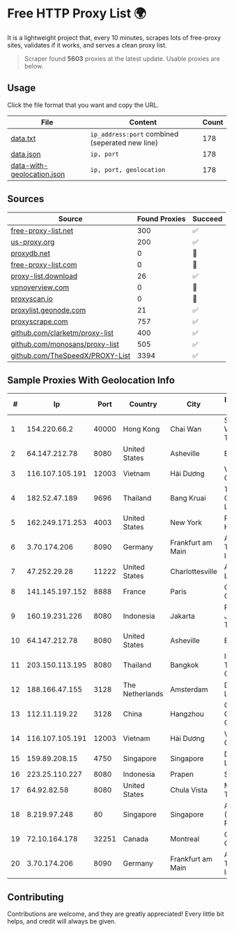 
# Free HTTP Proxy List 🌍

It is a lightweight project that, every 10 minutes, scrapes lots of free-proxy sites, validates if it works, and serves a clean proxy list.


> Scraper found **5603** proxies at the latest update. Usable proxies are below.

## Usage

Click the file format that you want and copy the URL.


|File|Content|Count|
|----|-------|-----|
|[data.txt](https://raw.githubusercontent.com/themiralay/Proxy-List-World/master/data.txt)|`ip_address:port` combined (seperated new line)|178|
|[data.json](https://raw.githubusercontent.com/themiralay/Proxy-List-World/master/data.json)|`ip, port`|178|
|[data-with-geolocation.json](https://raw.githubusercontent.com/themiralay/Proxy-List-World/master/data-with-geolocation.json)|`ip, port, geolocation`|178|

## Sources

|Source|Found Proxies|Succeed|
|------|-------------|-------|
|[free-proxy-list.net](https://free-proxy-list.net)|300|✅|
|[us-proxy.org](https://www.us-proxy.org)|200|✅|
|[proxydb.net](http://proxydb.net)|0|🚫|
|[free-proxy-list.com](https://free-proxy-list.com/?page=&port=&type%5B%5D=http&type%5B%5D=https&up_time=0&search=Search)|0|🚫|
|[proxy-list.download](https://www.proxy-list.download/HTTP)|26|✅|
|[vpnoverview.com](https://vpnoverview.com/privacy/anonymous-browsing/free-proxy-servers)|0|🚫|
|[proxyscan.io](https://www.proxyscan.io)|0|🚫|
|[proxylist.geonode.com](https://proxylist.geonode.com/api/proxy-list?limit=300&page=1&sort_by=lastChecked&sort_type=desc&protocols=http,https)|21|✅|
|[proxyscrape.com](https://api.proxyscrape.com/v2/?request=displayproxies&protocol=http&timeout=10000&country=all&ssl=all&anonymity=all)|757|✅|
|[github.com/clarketm/proxy-list](https://raw.githubusercontent.com/clarketm/proxy-list/master/proxy-list-raw.txt)|400|✅|
|[github.com/monosans/proxy-list](https://raw.githubusercontent.com/monosans/proxy-list/main/proxies/http.txt)|505|✅|
|[github.com/TheSpeedX/PROXY-List](https://raw.githubusercontent.com/TheSpeedX/PROXY-List/master/http.txt)|3394|✅|


## Sample Proxies With Geolocation Info

|#|Ip|Port|Country|City|Internet Service Provider|
|-|--|----|-------|----|-------------------------|
|1|154.220.66.2|40000|Hong Kong|Chai Wan|Shenzhen Wanghu Technology Co|
|2|64.147.212.78|8080|United States|Asheville|ERC Broadband|
|3|116.107.105.191|12003|Vietnam|Hải Dương|Viettel Corporation|
|4|182.52.47.189|9696|Thailand|Bang Kruai|TOT Public Company Limited|
|5|162.249.171.253|4003|United States|New York|PureVoltage Hosting Inc.|
|6|3.70.174.206|8090|Germany|Frankfurt am Main|Amazon Technologies Inc.|
|7|47.252.29.28|11222|United States|Charlottesville|Alibaba.com LLC|
|8|141.145.197.152|8888|France|Paris|Oracle Corporation|
|9|160.19.231.226|8080|Indonesia|Jakarta|PT TELSAR JAYA NETWORK TEKNOLOGY|
|10|64.147.212.78|8080|United States|Asheville|ERC Broadband|
|11|203.150.113.195|8080|Thailand|Bangkok|Internet Thailand Company Ltd.|
|12|188.166.47.155|3128|The Netherlands|Amsterdam|DigitalOcean, LLC|
|13|112.11.119.22|3128|China|Hangzhou|China Mobile Communications Corporation|
|14|116.107.105.191|12003|Vietnam|Hải Dương|Viettel Corporation|
|15|159.89.208.15|4750|Singapore|Singapore|DigitalOcean, LLC|
|16|223.25.110.227|8080|Indonesia|Prapen|SinergiNet|
|17|64.92.82.58|8080|United States|Chula Vista|Momentum Telecom, Inc.|
|18|8.219.97.248|80|Singapore|Singapore|Alibaba Cloud (Singapore) Private Limited|
|19|72.10.164.178|32251|Canada|Montreal|GloboTech Communications|
|20|3.70.174.206|8090|Germany|Frankfurt am Main|Amazon Technologies Inc.|



## Contributing

Contributions are welcome, and they are greatly appreciated! Every
little bit helps, and credit will always be given.

